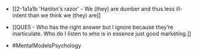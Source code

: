 - [[2-1a1a1b 'Hanlon's razor' - We (they) are dumber and thus less ill-intent than we think we (they) are]]

- [[QUE5 - Who has the right answer but I ignore because they’re inarticulate. Who do I listen to who is in essence just good marketing.]]

- #MentalModelsPsychology
